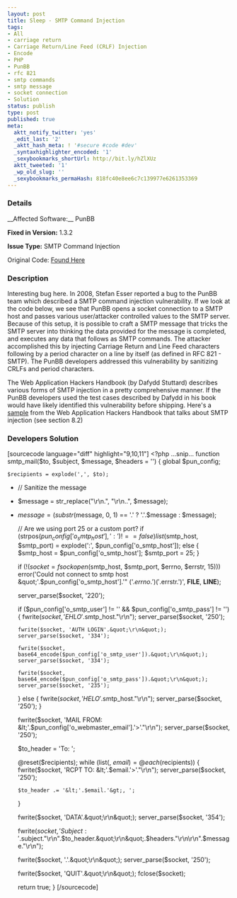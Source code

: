```yaml
---
layout: post
title: Sleep - SMTP Command Injection
tags:
- All
- carriage return
- Carriage Return/Line Feed (CRLF) Injection
- Encode
- PHP
- PunBB
- rfc 821
- smtp commands
- smtp message
- socket connection
- Solution
status: publish
type: post
published: true
meta:
  aktt_notify_twitter: 'yes'
  _edit_last: '2'
  _aktt_hash_meta: ! '#secure #code #dev'
  _syntaxhighlighter_encoded: '1'
  _sexybookmarks_shortUrl: http://bit.ly/hZlXUz
  aktt_tweeted: '1'
  _wp_old_slug: ''
  _sexybookmarks_permaHash: 818fc40e8ee6c7c139977e6261353369
---
```

<h3>Details</h3>
__Affected Software:__ PunBB

__Fixed in Version:__  1.3.2

__Issue Type:__ SMTP Command Injection

Original Code: <a title="Sleep" href="https://spotthevuln.com/2011/01/sleep/" target="_blank">Found    Here</a>
<h3>Description</h3>
Interesting bug here. In 2008, Stefan Esser reported a bug to the PunBB team which described a SMTP command injection vulnerability. If we look at the code below, we see that PunBB opens a socket connection to a SMTP host and passes various user/attacker controlled values to the SMTP server. Because of this setup, it is possible to craft a SMTP message that tricks the SMTP server into thinking the data provided for the message is completed, and executes any data that follows as SMTP commands. The attacker accomplished this by injecting Carriage Return and Line Feed characters following by a period character on a line by itself (as defined in RFC 821 - SMTP). The PunBB developers addressed this vulnerability by sanitizing CRLFs and period characters.

The Web Application Hackers Handbook (by Dafydd Stuttard) describes various forms of SMTP injection in a pretty comprehensive manner. If the PunBB developers used the test cases described by Dafydd in his book would have likely identified this vulnerability before shipping. Here's a <a href="http://my.safaribooksonline.com/book/networking/security/9780470170779/a-web-application-hacker-s-methodology/stuttard0779c20-sec1-0010">sample</a> from the Web Application Hackers Handbook that talks about SMTP injection (see section 8.2)


<h3>Developers Solution</h3>
[sourcecode language="diff" highlight="9,10,11"]
&lt;?php
...snip...
function smtp_mail($to, $subject, $message, $headers = '')
{
	global $pun_config;

	$recipients = explode(',', $to);

+	// Sanitize the message
+	$message = str_replace(&quot;\r\n.&quot;, &quot;\r\n..&quot;, $message);
+	$message = (substr($message, 0, 1) == '.' ? '.'.$message : $message);

	// Are we using port 25 or a custom port?
	if (strpos($pun_config['o_smtp_host'], ':') !== false)
		list($smtp_host, $smtp_port) = explode(':', $pun_config['o_smtp_host']);
	else
	{
		$smtp_host = $pun_config['o_smtp_host'];
		$smtp_port = 25;
	}

	if (!($socket = fsockopen($smtp_host, $smtp_port, $errno, $errstr, 15)))
		error('Could not connect to smtp host &quot;'.$pun_config['o_smtp_host'].'&quot; ('.$errno.') ('.$errstr.')', __FILE__, __LINE__);

	server_parse($socket, '220');

	if ($pun_config['o_smtp_user'] != '' &amp;&amp; $pun_config['o_smtp_pass'] != '')
	{
		fwrite($socket, 'EHLO '.$smtp_host.&quot;\r\n&quot;);
		server_parse($socket, '250');

		fwrite($socket, 'AUTH LOGIN'.&quot;\r\n&quot;);
		server_parse($socket, '334');

		fwrite($socket, base64_encode($pun_config['o_smtp_user']).&quot;\r\n&quot;);
		server_parse($socket, '334');

		fwrite($socket, base64_encode($pun_config['o_smtp_pass']).&quot;\r\n&quot;);
		server_parse($socket, '235');
	}
	else
	{
		fwrite($socket, 'HELO '.$smtp_host.&quot;\r\n&quot;);
		server_parse($socket, '250');
	}

	fwrite($socket, 'MAIL FROM: &lt;'.$pun_config['o_webmaster_email'].'&gt;'.&quot;\r\n&quot;);
	server_parse($socket, '250');

	$to_header = 'To: ';

	@reset($recipients);
	while (list(, $email) = @each($recipients))
	{
		fwrite($socket, 'RCPT TO: &lt;'.$email.'&gt;'.&quot;\r\n&quot;);
		server_parse($socket, '250');

		$to_header .= '&lt;'.$email.'&gt;, ';
	}

	fwrite($socket, 'DATA'.&quot;\r\n&quot;);
	server_parse($socket, '354');

	fwrite($socket, 'Subject: '.$subject.&quot;\r\n&quot;.$to_header.&quot;\r\n&quot;.$headers.&quot;\r\n\r\n&quot;.$message.&quot;\r\n&quot;);

	fwrite($socket, '.'.&quot;\r\n&quot;);
	server_parse($socket, '250');

	fwrite($socket, 'QUIT'.&quot;\r\n&quot;);
	fclose($socket);

	return true;
}
[/sourcecode]
